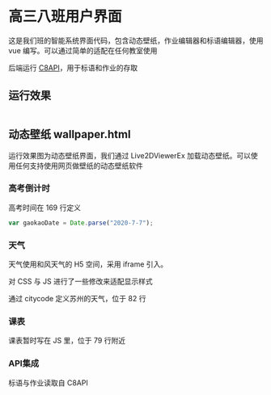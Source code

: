 # 高三八班用户界面
这是我们班的智能系统界面代码，包含动态壁纸，作业编辑器和标语编辑器，使用 vue 编写。可以通过简单的适配在任何教室使用

后端运行 [C8API](https://github.com/clansty/c8api)，用于标语和作业的存取
## 运行效果
![]()
## 动态壁纸 wallpaper.html
运行效果图为动态壁纸界面，我们通过 Live2DViewerEx 加载动态壁纸。可以使用任何支持使用网页做壁纸的动态壁纸软件

### 高考倒计时
高考时间在 169 行定义
```js
var gaokaoDate = Date.parse("2020-7-7");
```

### 天气
天气使用和风天气的 H5 空间，采用 iframe 引入。

对 CSS 与 JS 进行了一些修改来适配显示样式

通过 citycode 定义苏州的天气，位于 82 行

### 课表
课表暂时写在 JS 里，位于 79 行附近

### API集成
标语与作业读取自 C8API